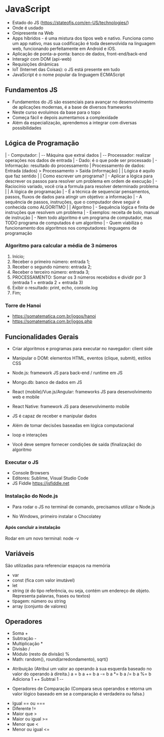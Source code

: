 # JavaScript
- Estado do JS (https://stateofjs.com/en-US/technologies/)
- Onde é usdado
- Onipresente na Web
- Apps híbridos - é uma mistura dos tipos web e nativo. Funciona como um app nativo, mas sua codificação é toda desenvolvida na linguagem web, funcionando perfeitamente em Android e iOS.
- Aplicação de ponta-a-ponta: banco de dados, front-end/back-end
- Interagir com DOM (api-web)
- Requisições dinâmicas
- IoT (Internet das Coisas): o JS está presente em tudo
- JavaScript é o nome popular da linguagem ECMAScript


## Fundamentos JS
- Fundamentos do JS são essenciais para avançar no desenvolvimento de aplicações modernas, é a base de diversos frameworks
- Neste curso evoluímos da base para o topo
- Começa fácil e depois aumentamos a complexidade
- Além da especialização, aprendemos a integrar com diversas possibilidades

## Lógica de Programação
| - Computador:
|   -- Máquina que extrai dados
|   -- Processador: realizar operações nos dados de entrada
| - Dado: é o que pode ser processado
| - Informação: resultado do processamento
| Processamento de dados: Entrada (dados) > Processamento > Saída (informação)
|
| Lógica é aquilo que faz sentido
|
| Como escrever um programa?
| - Aplicar a lógica para descrever os passos para resolver um problema em ordem de execução
| - Raciocínio variado, você cria a formula para resolver determinado problema
|
| A lógica de programação
| - É a técnica de sequenciar pensamentos, passos, fluxos de dados para atingir um objetivo: a informação
| - A sequência de passos, instruções, que o computador deve seguir é conhecida como ALGORITMO
|
| Algoritmo
| - Sequência lógica e finita de instruções que resolvem um problema
| - Exemplos: receita de bolo, manual de instrução
| - Nem todo algoritmo é um programa de computador, mas TODO programa de computados é um algoritmo
| - Quem viabiliza o funcionamento dos algoritmos nos computadores: linguagens de programação

### Algoritmo para calcular a média de 3 números
1. Início;
2. Receber o primeiro número: entrada 1;
3. Receber o segundo número: entrada 2;
4. Receber o terceiro número: entrada 3;
5. PROCESSAMENTO: Somar os 3 números recebidos e dividir por 3 (entrada 1 + entrada 2 + entrada 3)
6. Exibir o resultado: print, echo, console.log
7. Fim;

### Torre de Hanoi
- https://somatematica.com.br/jogos/hanoi
- https://somatematica.com.br/jogos.php

## Funcionalidades Gerais
- Criar algoritmos e programas para executar no navegador: client side
- Manipular o DOM: elementos HTML, eventos (clique, submit), estilos CSS
- Node.js: framework JS para back-end / runtime em JS
- Mongo.db: banco de dados em JS
- React (mobile)/Vue.js/Angular: frameworks JS para desenvolvimento web e mobile
- React Native: framework JS para desenvolvimento mobile

- JS é capaz de receber e manipular dados
- Além de tomar decisões baseadas em lógica computacional
- loop e interações
- Você deve sempre fornecer condições de saída (finalização) do algoritmo

### Executar o JS
- Console Browsers
- Editores: Sublime, Visual Studio Code
- JS Fiddle https://jsfiddle.net

### Instalação do Node.js
- Para rodar o JS no terminal de comando, precisamos utilizar o Node.js
* No Windows, primeiro instalar o Chocolatey

#### Após concluir a instalação
Rodar em um novo terminal: node -v

## Variáveis
São utilizadas para referenciar espaços na memória

- var
- const (fica com valor imutável)
- let
- string (é do tipo referência, ou seja, contém um endereço de objeto. Representa palavras, frases ou textos)
- tipagem: número ou string
- array (conjunto de valores)

## Operadores
- Soma +
- Subtração -
- Multiplicação *
- Divisão /
- Módulo (resto de divisão) %
- Math: random(), round(arredondamento), sqrt()

* Atribuição (Atribui um valor ao operando à sua esquerda baseado no valor do operando à direita.)
a = b
a += b
a -= b
a *= b
a /= b
a %= b
Adiciona 1 ++
Subtrai 1 --

* Operadores de Comparação (Compara seus operandos e retorna um valor lógico baseado em se a comparação é verdadeira ou falsa.)
- Igual == ou ===
- Diferente !=
- Maior que >
- Maior ou igual >=
- Menor que <
- Menor ou igual <=
